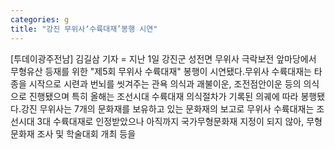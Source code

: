 ```yaml
---
categories: g
title: "강진 무위사‘수륙대재’봉행 시연"
---
```

[투데이광주전남] 김길삼 기자 = 지난 1일 강진군 성전면 무위사 극락보전 앞마당에서 무형유산 등재를 위한 "제5회 무위사 수륙대재" 봉행이 시연됐다.무위사 수륙대재는 타종을 시작으로 시련과 번뇌를 씻겨주는 관욕 의식과 괘불이운, 조전점안이운 등의 의식으로 진행됐으며 특히 올해는 조선시대 수륙대재 의식절차가 기록된 의궤에 따라 봉행됐다.강진 무위사는 7개의 문화재를 보유하고 있는 문화재의 보고로 무위사 수륙대재는 조선시대 3대 수륙대재로 인정받았으나 아직까지 국가무형문화재 지정이 되지 않아, 무형문화재 조사 및 학술대회 개최 등을